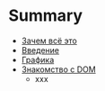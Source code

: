 # Summary

* [Зачем всё это](README.md)
* [Введение](modules/01-introduction.md)
* [Графика](modules/02-canvas.md)
* [Знакомство с DOM](modules/03-dom.md)
   * xxx

